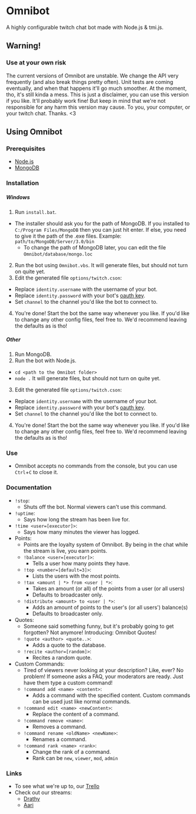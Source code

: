 # Omnibot
A highly configurable twitch chat bot made with Node.js & tmi.js.

## Warning!
### Use at your own risk
The current versions of Omnibot are unstable. We change the API very frequently (and also break things pretty often). Unit tests are coming eventually, and when that happens it'll go much smoother. At the moment, tho, it's still kinda a mess. This is just a disclaimer, you can use this version if you like. It'll probably work fine! But keep in mind that we're not responsible for any harm this version may cause. To you, your computer, or your twitch chat. Thanks. <3

## Using Omnibot

### Prerequisites
- [Node.js](https://nodejs.org)
- [MongoDB](https://www.mongodb.org)

### Installation
##### Windows
1. Run `install.bat`.
  - The installer should ask you for the path of MongoDB. If you installed to `C:/Program Files/MongoDB` then you can just hit enter. If else, you need to give it the path of the .exe files. Example: `path/to/MongoDB/Server/3.0/bin`
    - To change the path of MongoDB later, you can edit the file `Omnibot/database/mongo.loc`
2. Run the bot using `Omnibot.vbs`. It will generate files, but should not turn on quite yet.
3. Edit the generated file `options/twitch.cson`:
  - Replace `identity.username` with the username of your bot.
  - Replace `identity.password` with your bot's [oauth key](http://www.twitchapps.com/tmi/).
  - Set `channel` to the channel you'd like the bot to connect to.
4. You're done! Start the bot the same way whenever you like. If you'd like to change any other config files, feel free to. We'd recommend leaving the defaults as is tho!
##### Other
1. Run MongoDB.
2. Run the bot with Node.js.
  - `cd <path to the Omnibot folder>`
  - `node .`
  It will generate files, but should not turn on quite yet.
3. Edit the generated file `options/twitch.cson`:
  - Replace `identity.username` with the username of your bot.
  - Replace `identity.password` with your bot's [oauth key](http://www.twitchapps.com/tmi/).
  - Set `channel` to the channel you'd like the bot to connect to.
4. You're done! Start the bot the same way whenever you like. If you'd like to change any other config files, feel free to. We'd recommend leaving the defaults as is tho!

### Use
- Omnibot accepts no commands from the console, but you can use `Ctrl`+`C` to close it.

### Documentation
- `!stop`:
  - Shuts off the bot. Normal viewers can't use this command.
- `!uptime`:
  - Says how long the stream has been live for.
- `!time <user=[executor]>`:
  - Says how many minutes the viewer has logged.
- Points:
  - Points are the loyalty system of Omnibot. By being in the chat while the stream is live, you earn points.
  - `!balance <user=[executor]>`:
    - Tells a user how many points they have.
  - `!top <number=[default=3]>`:
    - Lists the users with the most points.
  - `!tax <amount | *> from <user | *>`:
    - Takes an amount (or all) of the points from a user (or all users)
    - Defaults to broadcaster only.
  - `!distribute <amount> to <user | *>`:
    - Adds an amount of points to the user's (or all users') balance(s)
    - Defaults to broadcaster only.
- Quotes:
  - Someone said something funny, but it's probably going to get forgotten? Not anymore! Introducing: Omnibot Quotes!
  - `!quote <author> <quote..>`:
    - Adds a quote to the database.
  - `!recite <author=[random]>`:
    - Recites a random quote.
- Custom Commands:
  - Tired of viewers never looking at your description? Like, ever? No problem! If someone asks a FAQ, your moderators are ready. Just have them type a custom command!
  - `!command add <name> <content>`:
    - Adds a command with the specified content. Custom commands can be used just like normal commands.
  - `!command edit <name> <newContent>`:
    - Replace the content of a command.
  - `!command remove <name>`:
    - Removes a command.
  - `!command rename <oldName> <newName>`:
    - Renames a command.
  - `!command rank <name> <rank>`:
    - Change the rank of a command.
    - Rank can be `new`, `viewer`, `mod`, `admin`

### Links
  - To see what we're up to, our [Trello](https://trello.com/b/zUJNkwOP/omnibot)
  - Check out our streams:
    - [Drathy](http://www.twitch.tv/drathy)
    - [Aari](http://www.twitch.tv/aaritak)
